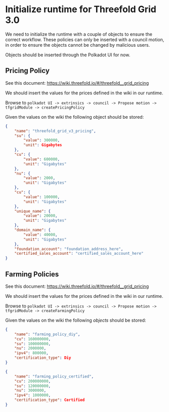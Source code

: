 # Initialize runtime for Threefold Grid 3.0

We need to initialize the runtime with a couple of objects to ensure the correct workflow. These policies can only be inserted with a council motion, in order to ensure the objects cannot be changed by malicious users.

Objects should be inserted through the Polkadot UI for now.

## Pricing Policy

See this document: https://wiki.threefold.io/#/threefold__grid_pricing

We should insert the values for the prices defined in the wiki in our runtime.

Browse to `polkadot UI -> extrinsics -> council -> Propose motion -> tfgridModule -> createPricingPolicy`

Given the values on the wiki the following object should be stored:

```json
{
    "name": "threefold_grid_v3_pricing",
    "su": {
        "value": 300000,
        "unit": Gigabytes
    },
    "cu": {
        "value": 600000,
        "unit": "Gigabytes"
    },
    "nu": {
        "value": 2000,
        "unit": "Gigabytes"
    },
    "cu": {
        "value": 100000,
        "unit": "Gigabytes"
    },
    "unique_name": {
        "value": 20000,
        "unit": "Gigabytes"
    },
    "domain_name": {
        "value": 40000,
        "unit": "Gigabytes"
    },
    "foundation_account": "foundation_address_here",
    "certified_sales_account": "certified_sales_account_here"
}
```

## Farming Policies

See this document: https://wiki.threefold.io/#/threefold__grid_pricing

We should insert the values for the prices defined in the wiki in our runtime.

Browse to `polkadot UI -> extrinsics -> council -> Propose motion -> tfgridModule -> createFarmingPolicy`

Given the values on the wiki the following *objects* should be stored:


```json
{
    "name": "farming_policy_diy",
    "cu": 160000000,
    "su": 100000000,
    "nu": 2000000,
    "ipv4": 800000,
    "certification_type": Diy
}
```


```json
{
    "name": "farming_policy_certified",
    "cu": 200000000,
    "su": 120000000,
    "nu": 3000000,
    "ipv4": 1000000,
    "certification_type": Certified
}
```